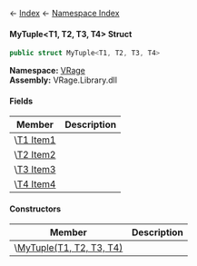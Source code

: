 ← [Index](Api-Index) ← [Namespace Index](Namespace-Index)

#### MyTuple&lt;T1, T2, T3, T4&gt; Struct

```csharp
public struct MyTuple<T1, T2, T3, T4>
```

**Namespace:** [VRage](VRage)  
**Assembly:** VRage.Library.dll

#### Fields

|Member|Description|
|---|---|
|\\[T1 Item1](VRage.MyTuple`4.Item1)||
|\\[T2 Item2](VRage.MyTuple`4.Item2)||
|\\[T3 Item3](VRage.MyTuple`4.Item3)||
|\\[T4 Item4](VRage.MyTuple`4.Item4)||

#### Constructors

|Member|Description|
|---|---|
|\\[MyTuple(T1, T2, T3, T4)](VRage.MyTuple`4..ctor)||

